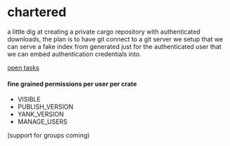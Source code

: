 # chartered

a little dig at creating a private cargo repository with authenticated downloads, the plan is to have git connect to
a git server we setup that we can serve a fake index from generated just for the authenticated user that we can embed
authentication credentials into.

[open tasks](https://github.com/w4/chartered/issues)

#### fine grained permissions per user per crate

- VISIBLE
- PUBLISH_VERSION
- YANK_VERSION
- MANAGE_USERS

(support for groups coming)
